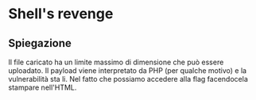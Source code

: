# Shell's revenge
## Spiegazione

Il file caricato ha un limite massimo di dimensione che può essere uploadato. Il payload viene interpretato da PHP (per qualche motivo) e la vulnerabilità sta li. Nel fatto che possiamo accedere alla flag facendocela stampare nell'HTML.